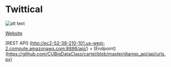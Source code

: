# Twittical

![alt text](https://raw.githubusercontent.com/CUBigDataClass/cartel/master/web_frontend/app/img/logo_background.png "Twittical")

[Website](http://ec2-52-38-210-101.us-west-2.compute.amazonaws.com:61621/)

[REST API] (http://ec2-52-38-210-101.us-west-2.compute.amazonaws.com:8888/api/) + [Endpoint] (https://github.com/CUBigDataClass/cartel/blob/master/django_api/api/urls.py)


